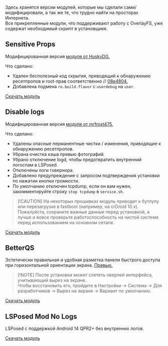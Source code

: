 Здесь хранятся версии модулей, которые мы сделали сами/модифицировали, а так же те, что трудно найти на просторах Интернета.  
Все прикрепленные модули, что поддерживают работу с OverlayFS, уже содержат необходимый скрипт в установщике.

## Sensitive Props
Модифицированная версия [модуля от HuskyDG.](https://github.com/Magisk-Modules-Alt-Repo/sensitive_props)

Что сделано:

- Удален бесполезный код скрытия, приводящий к обнаружению ресетпропов и root-прав соответственно // [08e4804.](https://github.com/Magisk-Modules-Alt-Repo/sensitive_props/commit/08e480446e25f2e3a4286943ebc3a567b9321b04)
- Добавлена подмена `ro.build.flavor` с `userdebug` на `user`.

[Скачать модуль](https://github.com/begoniacommunity/list/blob/magisk-modules/sensitive_props.zip)

## Disable logs
Модифицированная версия [модуля от mrfrost475.](https://4pda.to/forum/index.php?showtopic=915158&st=220#entry105651495)

Что сделано:

- Удалены опасные перманентные чистки / изменения, приводящие к обнаружению ресетпропов.
- Убрана очистка кэша превью фотографий.
- Убрано отключение logd, чтобы предотвратить внутренний логоспам в LSPosed.
- Отключены логи говернора.
- Добавлено предупреждение с запросом подтверждения установки по нажатии кнопки громкости.
- По умолчанию отключен tcpdump, если он вам нужен, закомментируйте строку `stop tcpdump` в `service.sh`.

>
> [!CAUTION]
> На некоторых прошивках модуль приводит к бутлупу или перезагрузке в fastboot (например, на crDroid 10.x). Пожалуйста, сохраните важные данные перед установкой, а лучше и вовсе проверьте работоспособность на чистой системе перед использованием на основном сетапе.

[Скачать модуль](https://github.com/begoniacommunity/list/blob/magisk-modules/disable_logs.zip)

## BetterQS
Эстетически правильная и удобная разметка панели быстрого доступа при горизонтальной ориентации экрана. [Превью.](https://github.com/begoniacommunity/list/blob/magisk-modules/betterqs_preview.png)  
>
> [!NOTE]
> После установки может слететь оверлей интерфейса, учитывающий вырез на экране.  
> Чтобы восстановить его, пройдите в Настройки → Система → Для разработчиков → Вырез на экране → Вариант по умолчанию.

[Скачать модуль](https://github.com/begoniacommunity/list/blob/magisk-modules/better_qs.zip)

## LSPosed Mod No Logs
LSPosed с поддержкой Android 14 QPR2+ без внутренних логов. 

[Скачать модуль](https://github.com/begoniacommunity/list/blob/magisk-modules/lsposed_no-logs.zip)

